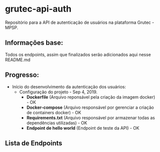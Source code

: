 # grutec-api-auth
Repositório para a API de autenticação de usuários na plataforma Grutec - MPSP.

## Informações base:
Todos os endpoints, assim que finalizados serão adicionados aqui nesse README.md

## Progresso:
* Início do desenvolvimento da autenticação dos usuários:
  * Configuração do projeto - Sep 4, 2019.
    * **Dockerfile** (Arquivo reponsável pela criação da imagem docker) - OK
    * **Docker-compose** (Arquivo responsável por gerenciar a criação de containers docker) - OK
    * **Requirements.txt** (Arquivo responsável por armazenar todas as dependências utilizadas) - OK
    * **Endpoint de hello world** (Endpoint de teste da API) - OK

## Lista de Endpoints
